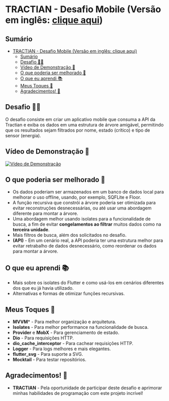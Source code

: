 # TRACTIAN - Desafio Mobile (Versão em inglês: <a href="./README.dart">clique aqui</a>)

## Sumário

- [TRACTIAN - Desafio Mobile (Versão em inglês: clique aqui)](#tractian---desafio-mobile-versão-em-inglês-clique-aqui)
  - [Sumário](#sumário)
  - [Desafio 🐱‍👤](#desafio-)
  - [Vídeo de Demonstração 🎥](#vídeo-de-demonstração-)
  - [O que poderia ser melhorado 🤔](#o-que-poderia-ser-melhorado-)
  - [O que eu aprendi 📚](#o-que-eu-aprendi-)
  - [Meus Toques 🎨](#meus-toques-)
  - [Agradecimentos! 🙏](#agradecimentos-)

## Desafio 🐱‍👤
O desafio consiste em criar um aplicativo mobile que consuma a API da Tractian e exiba os dados em uma estrutura de árvore amigável, permitindo que os resultados sejam filtrados por nome, estado (crítico) e tipo de sensor (energia).

## Vídeo de Demonstração 🎥
[![Vídeo de Demonstração](https://img.youtube.com/vi/lB086EoCvzg/0.jpg)](https://youtu.be/lB086EoCvzg)

## O que poderia ser melhorado 🤔
- Os dados poderiam ser armazenados em um banco de dados local para melhorar o uso offline, usando, por exemplo, SQFLite e Floor.
- A função recursiva que constrói a árvore poderia ser otimizada para evitar reconstruções desnecessárias, ou até usar uma abordagem diferente para montar a árvore.
- Uma abordagem melhor usando isolates para a funcionalidade de busca, a fim de evitar **congelamentos ao filtrar** muitos dados como na **terceira unidade**.
- Mais filtros de busca, além dos solicitados no desafio.
- **(API)** - Em um cenário real, a API poderia ter uma estrutura melhor para evitar retrabalho de dados desnecessário, como reordenar os dados para montar a árvore.

## O que eu aprendi 📚
- Mais sobre os isolates do Flutter e como usá-los em cenários diferentes dos que eu já havia utilizado.
- Alternativas e formas de otimizar funções recursivas.

## Meus Toques 🎨
- **MVVM*** - Para melhor organização e arquitetura.
- **Isolates** - Para melhor performance na funcionalidade de busca.
- **Provider** e **MobX** - Para gerenciamento de estado.
- **Dio** - Para requisições HTTP.
- **dio_cache_interceptor** - Para cachear requisições HTTP.
- **Logger** - Para logs melhores e mais elegantes.
- **flutter_svg** - Para suporte a SVG.
- **Mocktail** - Para testar repositórios.

## Agradecimentos! 🙏
- **TRACTIAN** - Pela oportunidade de participar deste desafio e aprimorar minhas habilidades de programação com este projeto incrível!
